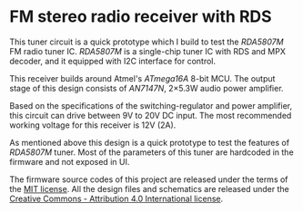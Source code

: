 # FM stereo radio receiver with RDS

This tuner circuit is a quick prototype which I build to test the *RDA5807M* FM radio tuner IC. *RDA5807M* is a single-chip tuner IC with RDS and MPX decoder, and it equipped with I2C interface for control. 

This receiver builds around Atmel's *ATmega16A* 8-bit MCU. The output stage of this design consists of *AN7147N*, 2×5.3W audio power amplifier. 

Based on the specifications of the switching-regulator and power amplifier, this circuit can drive between 9V to 20V DC input. The most recommended working voltage for this receiver is 12V (2A).

As mentioned above this design is a quick prototype to test the features of *RDA5807M* tuner. Most of the parameters of this tuner are hardcoded in the firmware and not exposed in UI. 

The firmware source codes of this project are released under the terms of the [MIT license](https://github.com/dilshan/rda5807m-receiver/blob/master/LICENSE). All the design files and schematics are released under the [Creative Commons - Attribution 4.0 International license](https://creativecommons.org/licenses/by/4.0/). 
